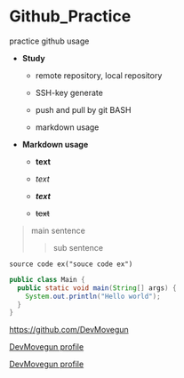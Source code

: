 # Github_Practice
practice github usage

- **Study**

  - remote repository, local repository

  - SSH-key generate

  - push and pull by git BASH
  
  - markdown usage

- **Markdown usage**
  
  - **text**

  - *text*
  
  - ***text***
  
  - ~~text~~
  
> main sentence
>> sub sentence

`source code ex("souce code ex")`

```java
public class Main {
  public static void main(String[] args) {
    System.out.println("Hello world");
  }
}
 ```
 
 <https://github.com/DevMovegun>
 
 [DevMovegun profile](https://github.com/DevMovegun)
 
 [DevMovegun profile](https://github.com/DevMovegun, "this is DevMovegun profile page")
